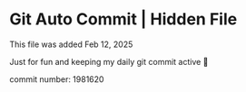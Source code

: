 # Git Auto Commit | Hidden File

This file was added Feb 12, 2025

Just for fun and keeping my daily git commit active 🤪

commit number: 1981620
